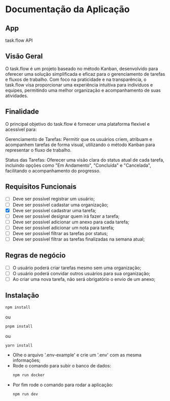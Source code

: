 # Documentação da Aplicação

## App

task.flow API

## Visão Geral

O task.flow é um projeto baseado no método Kanban, desenvolvido para oferecer uma solução simplificada e eficaz para o gerenciamento de tarefas e fluxos de trabalho. Com foco na praticidade e na transparência, o task.flow visa proporcionar uma experiência intuitiva para indivíduos e equipes, permitindo uma melhor organização e acompanhamento de suas atividades.

## Finalidade

O principal objetivo do task.flow é fornecer uma plataforma flexível e acessível para:

Gerenciamento de Tarefas: Permitir que os usuários criem, atribuam e acompanhem tarefas de forma visual, utilizando o método Kanban para representar o fluxo de trabalho.

Status das Tarefas: Oferecer uma visão clara do status atual de cada tarefa, incluindo opções como "Em Andamento", "Concluída" e "Cancelada", facilitando o acompanhamento do progresso.

## Requisitos Funcionais

- [ ] Deve ser possível registrar um usuário;
- [ ] Deve ser possível cadastar uma organização;
- [x] Deve ser possível cadastrar uma tarefa;
- [ ] Deve ser possível designar quem irá fazer a tarefa;
- [ ] Deve ser possível adicionar um anexo para cada tarefa;
- [ ] Deve ser possível adicionar um nota para tarefa;
- [ ] Deve ser possível filtrar as tarefas por status;
- [ ] Deve ser possível filtrar as tarefas finalizadas na semana atual;

## Regras de negócio

- [ ] O usuário poderá criar tarefas mesmo sem uma organização;
- [ ] O usuário poderá convidar outros usuários para sua organização;
- [ ] Ao criar uma nova tarefa, não será obrigatório o envio de um anexo;

## Instalação

```bash
npm install
```

ou

```bash
pnpm install
```

ou

```bash
yarn install
```

- Olhe o arquivo '.env-example' e crie um '.env' com as mesma informações;
- Rode o comando para subir o banco de dados:
  ```bash
  npm run docker
  ```
- Por fim rode o comando para rodar a aplicação:
  ```bash
  npm run dev
  ```
